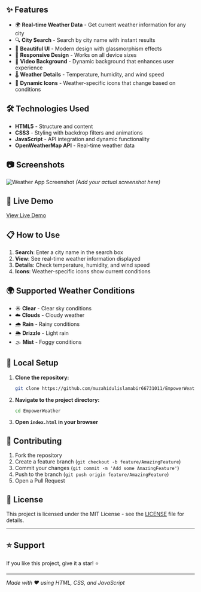 ## ✨ Features

- 🌍 **Real-time Weather Data** - Get current weather information for any city
- 🔍 **City Search** - Search by city name with instant results
- 🎨 **Beautiful UI** - Modern design with glassmorphism effects
- 📱 **Responsive Design** - Works on all device sizes
- 🎥 **Video Background** - Dynamic background that enhances user experience
- 🌡️ **Weather Details** - Temperature, humidity, and wind speed
- 🌈 **Dynamic Icons** - Weather-specific icons that change based on conditions

## 🛠️ Technologies Used

- **HTML5** - Structure and content
- **CSS3** - Styling with backdrop filters and animations
- **JavaScript** - API integration and dynamic functionality
- **OpenWeatherMap API** - Real-time weather data

## 📷 Screenshots

![Weather App Screenshot](images/weather-app.png) *(Add your actual screenshot here)*

## 🚀 Live Demo

[View Live Demo](https://muzahidulislamabir66731011.github.io/EmpowerWeather/)

## 📋 How to Use

1. **Search**: Enter a city name in the search box
2. **View**: See real-time weather information displayed
3. **Details**: Check temperature, humidity, and wind speed
4. **Icons**: Weather-specific icons show current conditions

## 🌍 Supported Weather Conditions

- ☀️ **Clear** - Clear sky conditions
- ☁️ **Clouds** - Cloudy weather
- 🌧️ **Rain** - Rainy conditions
- 🌦️ **Drizzle** - Light rain
- 🌫️ **Mist** - Foggy conditions

## 🔧 Local Setup

1. **Clone the repository:**
   ```bash
   git clone https://github.com/muzahidulislamabir66731011/EmpowerWeather.git
   ```

2. **Navigate to the project directory:**
   ```bash
   cd EmpowerWeather
   ```

3. **Open `index.html` in your browser**

## 🤝 Contributing

1. Fork the repository
2. Create a feature branch (`git checkout -b feature/AmazingFeature`)
3. Commit your changes (`git commit -m 'Add some AmazingFeature'`)
4. Push to the branch (`git push origin feature/AmazingFeature`)
5. Open a Pull Request

## 📄 License

This project is licensed under the MIT License - see the [LICENSE](LICENSE) file for details.

---

## ⭐ Support

If you like this project, give it a star! ⭐

---

*Made with ❤️ using HTML, CSS, and JavaScript*
```
